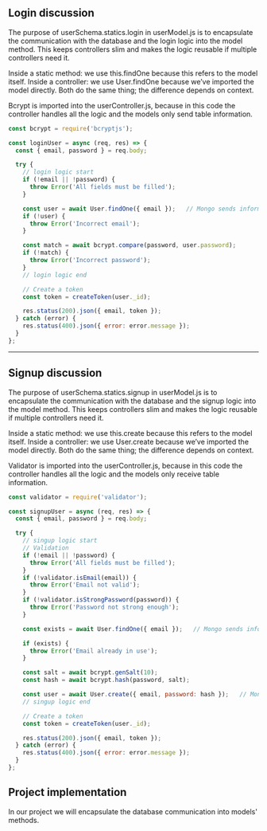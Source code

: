 ## Login discussion

The purpose of userSchema.statics.login in userModel.js is to encapsulate the communication with the database and the login logic into the model method. This keeps controllers slim and makes the logic reusable if multiple controllers need it.

Inside a static method: we use this.findOne because this refers to the model itself. Inside a controller: we use User.findOne because we’ve imported the model directly. Both do the same thing; the difference depends on context.

Bcrypt is imported into the userController.js, because in this code the controller handles all the logic and the models only send table information.

```js
const bcrypt = require('bcryptjs');

const loginUser = async (req, res) => {
  const { email, password } = req.body;

  try {
    // login logic start
    if (!email || !password) {
      throw Error('All fields must be filled');
    }

    const user = await User.findOne({ email });   // Mongo sends information
    if (!user) {
      throw Error('Incorrect email');
    }

    const match = await bcrypt.compare(password, user.password);
    if (!match) {
      throw Error('Incorrect password');
    }
    // login logic end

    // Create a token
    const token = createToken(user._id);

    res.status(200).json({ email, token });
  } catch (error) {
    res.status(400).json({ error: error.message });
  }
};
```
---

## Signup discussion

The purpose of userSchema.statics.signup in userModel.js is to encapsulate the communication with the database and the signup logic into the model method. This keeps controllers slim and makes the logic reusable if multiple controllers need it.

Inside a static method: we use this.create because this refers to the model itself. Inside a controller: we use User.create because we’ve imported the model directly. Both do the same thing; the difference depends on context.

Validator is imported into the userController.js, because in this code the controller handles all the logic and the models only receive table information.
```js
const validator = require('validator');

const signupUser = async (req, res) => {
  const { email, password } = req.body;

  try {
    // singup logic start
    // Validation
    if (!email || !password) {
      throw Error('All fields must be filled');
    }
    if (!validator.isEmail(email)) {
      throw Error('Email not valid');
    }
    if (!validator.isStrongPassword(password)) {
      throw Error('Password not strong enough');
    }

    const exists = await User.findOne({ email });   // Mongo sends information

    if (exists) {
      throw Error('Email already in use');
    }

    const salt = await bcrypt.genSalt(10);
    const hash = await bcrypt.hash(password, salt);

    const user = await User.create({ email, password: hash });   // Mongo recieves information
    // singup logic end

    // Create a token
    const token = createToken(user._id);

    res.status(200).json({ email, token });
  } catch (error) {
    res.status(400).json({ error: error.message });
  }
};
```

## Project implementation

In our project we will encapsulate the database communication into models' methods.
